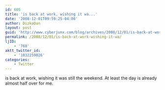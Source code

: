 ```yaml
---
id: 605
title: 'is back at work, wishing it wa...'
date: '2008-12-01T09:59:25-04:00'
author: DizkoDan
layout: post
guid: 'http://www.cyberjunx.com/blog/archives/2008/12/01/is-back-at-work-wishing-it-wa/'
permalink: /2008/12/01/is-back-at-work-wishing-it-wa/
ljID:
    - '768'
aktt_twitter_id:
    - '1032259026'
categories:
    - Twitter
---
```


is back at work, wishing it was still the weekend. At least the day is already almost half over for me.